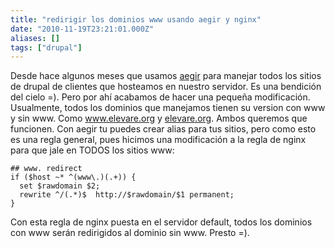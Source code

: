 ```yaml
---
title: "redirigir los dominios www usando aegir y nginx"
date: "2010-11-19T23:21:01.000Z"
aliases: []
tags: ["drupal"]
---
```


Desde hace algunos meses que usamos [aegir](http://aegirproject.org/) para manejar todos los sitios de drupal de clientes que hosteamos en nuestro servidor. Es una bendición del cielo =). Pero por ahí acabamos de hacer una pequeña modificación. Usualmente, todos los dominios que manejamos tienen su version con www y sin www. Como www.elevare.org y [elevare.org](http://elevare.org). Ambos queremos que funcionen. Con aegir tu puedes crear alias para tus sitios, pero como esto es una regla general, pues hicimos una modificación a la regla de nginx para que jale en TODOS los sitios www:

    ## www. redirect
    if ($host ~* ^(www\.)(.+)) {
      set $rawdomain $2;
      rewrite ^/(.*)$  http://$rawdomain/$1 permanent;
    }

Con esta regla de nginx puesta en el servidor default, todos los dominios con www serán redirigidos al dominio sin www. Presto =).
